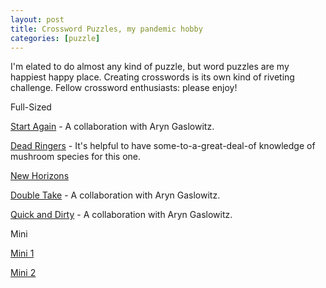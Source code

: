 ```yaml
---
layout: post
title: Crossword Puzzles, my pandemic hobby
categories: [puzzle]
---
```


I'm elated to do almost any kind of puzzle, but word puzzles are my happiest happy place. Creating crosswords is its own kind of riveting challenge. Fellow crossword enthusiasts: please enjoy!

Full-Sized

[Start Again](https://drive.google.com/file/d/11jER32Nqm70iEXsJ08j4mEvIF9ySyeqt/view?usp=sharing) - A collaboration with Aryn Gaslowitz.

[Dead Ringers](https://drive.google.com/file/d/1oMKfOADo9PqExbhJKNCT2bdzKOaHxhhc/view?usp=sharing) - It's helpful to have some-to-a-great-deal-of knowledge of mushroom species for this one.

[New Horizons](https://drive.google.com/file/d/1HYPjQP-YwGM9VVwvJ46dymhfJLVOzw0R/view?usp=sharing)

[Double Take](https://drive.google.com/file/d/1E4ng9G3p_LEXVLPKCf0TUmtQIAvWi0oy/view?usp=sharing) - A collaboration with Aryn Gaslowitz.

[Quick and Dirty](https://drive.google.com/file/d/1-7NWe7AB6NUMMMWlmCE8B-4yVXNglCwc/view?usp=sharing) - A collaboration with Aryn Gaslowitz.

Mini

[Mini 1](https://drive.google.com/file/d/1PGpNa6u3avgQh1OLSRiXQ4aAotPRBnFT/view?usp=sharing)

[Mini 2](https://drive.google.com/file/d/1XegeiFEMoSPMA_Xl6BnqNMbK6Hm6-dXY/view?usp=sharing)

